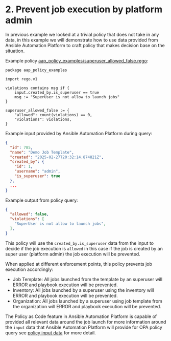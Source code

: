 # 2. Prevent job execution by platform admin

In previous example we looked at a trivial policy that does not take in any data, in this example we will demonstrate how to use data provided from Ansible Automation Platform to craft policy that makes decision base on the situation.


Example policy [aap_policy_examples/superuser_allowed_false.rego](aap_policy_examples/superuser_allowed_false.rego):

```rego
package aap_policy_examples

import rego.v1

violations contains msg if {
	input.created_by.is_superuser == true
	msg := "SuperUser is not allow to launch jobs"
}

superuser_allowed_false := {
	"allowed": count(violations) == 0,
	"violations": violations,
}
```

Example input provided by Ansible Automation Platform during query:

```json
{
  "id": 785,
  "name": "Demo Job Template",
  "created": "2025-02-27T20:32:14.874821Z",
  "created_by": {
    "id": 1,
    "username": "admin",
    "is_superuser": true
  },
  ...
}
```

Example output from policy query:

```json
{
  "allowed": false,
  "violations": [
    "SuperUser is not allow to launch jobs",
  ],
}
```

This policy will use the `created_by.is_superuser` data from the input to decide if the job execution is `allowed` in this case if the job is created by an super user (platform admin) the job execution will be prevented.

When applied at different enforcement points, this policy prevents job execution accordingly:

- Job Template: All jobs launched from the template by an superuser will ERROR and playbook execution will be prevented.
- Inventory: All jobs launched by a superuser using the inventory will ERROR and playbook execution will be prevented.
- Organization: All jobs launched by a superuser using job template from the organization will ERROR and playbook execution will be prevented.

The Policy as Code feature in Ansible Automation Platform is capable of provided all relevant data around the job launch for more information around the `input` data that Ansible Automation Platform will provide for OPA policy query see [policy input data](POLICY_OUTPUT_DATA.md) for more detail.
